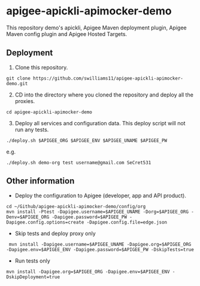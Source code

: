 # apigee-apickli-apimocker-demo

This repository demo's apickli, Apigee Maven deployment plugin, Apigee Maven config plugin and Apigee Hosted Targets.


## Deployment

1. Clone this repository.
```
git clone https://github.com/swilliams11/apigee-apickli-apimocker-demo.git
```

2. CD into the directory where you cloned the repository and deploy all the proxies.

```
cd apigee-apickli-apimocker-demo

```

3. Deploy all services and configuration data.  This deploy script will not run any tests.

```
./deploy.sh $APIGEE_ORG $APIGEE_ENV $APIGEE_UNAME $APIGEE_PW
```

e.g.
```
./deploy.sh demo-org test username@gmail.com SeCret531
```


## Other information

* Deploy the configuration to Apigee (developer, app and API product).
```
cd ~/Github/apigee-apickli-apimocker-demo/config/org
mvn install -Ptest -Dapigee.username=$APIGEE_UNAME -Dorg=$APIGEE_ORG -Denv=$APIGEE_ORG -Dapigee.password=$APIGEE_PW -Dapigee.config.options=create -Dapigee.config.file=edge.json
```

* Skip tests and deploy proxy only
```
 mvn install -Dapigee.username=$APIGEE_UNAME -Dapigee.org=$APIGEE_ORG -Dapigee.env=$APIGEE_ENV -Dapigee.password=$APIGEE_PW -DskipTests=true
```

* Run tests only
```
mvn install -Dapigee.org=$APIGEE_ORG -Dapigee.env=$APIGEE_ENV -DskipDeployment=true
```
